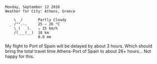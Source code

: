 ```
Monday, September 12 2016
Weather for City: Athens, Greece

    \  /       Partly Cloudy 
  _ /"".-.     25 – 26 °C     
    \_(   ).   ↘ 15 km/h      
    /(___(__)  10 km          
               0.0 mm         
```

My flight to Port of Spain will be delayed by about 3 hours. Which should bring the total travel time Athens-Port of Spain to about 26+ hours... Not happy for this.
